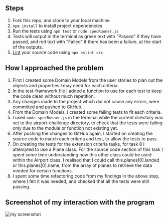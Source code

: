Steps
-------

1. Fork this repo, and clone to your local machine
2. `npm install` to install project dependencies
3. Run the tests using `npm test` or `node specRunner.js`
4. Tests will output in the terminal as green text with "Passed" if they have passed, and red text with "Failed" if there has been a failure, at the start of the outputs.
5. [Lint](https://eslint.org/docs/user-guide/getting-started) your source code using `npx eslint src`


How I approached the problem
-----------------------------

1. First I created some Domain Models from the user stories to plan out the objects and properties I may need for each criteria.
2. In the test-framework file I added a function to use for each test to keep the code clean without much repetition.
3. Any changes made to the project which did not cause any errors, were committed and pushed to GitHub.
4. From the Domain Models, I created some failing tests to fit each criteria.
5. I used `node specRunner.js` in the terminal while the current directory was set to the airport-challenge directory, to check that the tests were failing only due to the module or function not existing yet.
6. After pushing the changes to GitHub again, I started on creating the source code to match each criteria and test, to allow the tests to pass.
7. On creating the tests for the extension criteria tasks, for task 8 I attempted to use a Plane class. For the source code section of this task I spent some time understanding how this other class could be used within the Airport class. I realised that I could call this.planes[0].landed or this.planes[0].name, from the array of planes to retrieve the data needed for certain functions.
8. I spent some time refactoring code from my findings in the above step, where I felt it was needed, and checked that all the tests were still passing.


Screenshot of my interaction with the program
-----------------------------------------------
![my screenshot](/airport-challenge/screenshot-of-interaction.jpg)
